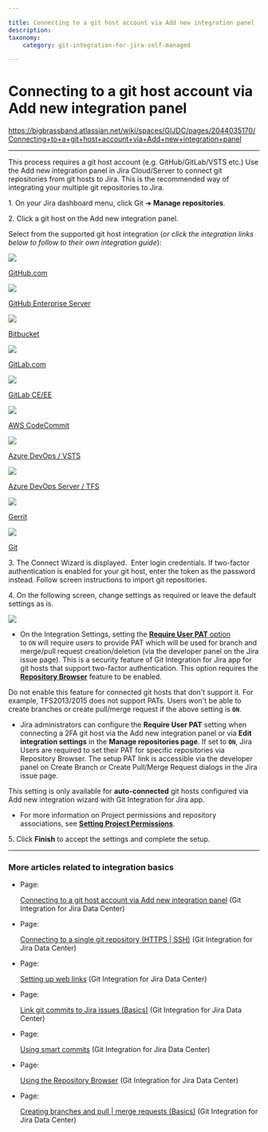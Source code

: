 ```yaml
---

title: Connecting to a git host account via Add new integration panel
description:
taxonomy:
    category: git-integration-for-jira-self-managed

---
```


# Connecting to a git host account via Add new integration panel

<https://bigbrassband.atlassian.net/wiki/spaces/GIJDC/pages/2044035170/Connecting+to+a+git+host+account+via+Add+new+integration+panel>

* * *

This process requires a git host account (e.g. GitHub/GitLab/VSTS etc.) Use the Add new integration panel in Jira Cloud/Server to connect git repositories from git hosts to Jira. This is the recommended way of integrating your multiple git repositories to Jira.

1. On your Jira dashboard menu, click Git ➜ **Manage repositories**.

2\. Click a git host on the Add new integration panel.

Select from the supported git host integration (_or click the integration links below to follow to their own integration guide_):

[![](https://bigbrassband.atlassian.net/wiki/download/attachments/2044035170/gitcloud-github-icon.png?version=1&modificationDate=1640772744579&cacheVersion=1&api=v2)](/wiki/spaces/GIJDC/pages/91979804/GitHub.com)

[GitHub.com](/wiki/spaces/GIJDC/pages/91979804/GitHub.com)

[![](https://bigbrassband.atlassian.net/wiki/download/attachments/2044035170/gitcloud-github-ent-icon.png?version=1&modificationDate=1640772744866&cacheVersion=1&api=v2)](/wiki/spaces/GIJDC/pages/91914350/GitHub+Enterprise+Server)

[GitHub Enterprise Server](/wiki/spaces/GIJDC/pages/91914350/GitHub+Enterprise+Server)

[![](https://bigbrassband.atlassian.net/wiki/download/attachments/2044035170/gitcloud-bitbucket-icon.png?version=1&modificationDate=1640772745139&cacheVersion=1&api=v2)](/wiki/spaces/GIJDC/pages/92012653/Bitbucket+Server)

[Bitbucket](/wiki/spaces/GIJDC/pages/92012653/Bitbucket+Server)

[![](https://bigbrassband.atlassian.net/wiki/download/attachments/2044035170/gitcloud-gitlab-icon.png?version=1&modificationDate=1640772745416&cacheVersion=1&api=v2)](/wiki/spaces/GIJDC/pages/91881531/GitLab.com)

[GitLab.com](/wiki/spaces/GIJDC/pages/91881531/GitLab.com)

[![](https://bigbrassband.atlassian.net/wiki/download/thumbnails/2044035170/gitcloud-gitlab-ceee-icon.png?version=1&modificationDate=1640772745685&cacheVersion=1&api=v2&width=48&height=48)](/wiki/spaces/GIJDC/pages/91947056)

[GitLab CE/EE](/wiki/spaces/GIJDC/pages/91947056)

[![](https://bigbrassband.atlassian.net/wiki/download/attachments/2044035170/gitcloud-awscc-icon.png?version=1&modificationDate=1640772745948&cacheVersion=1&api=v2)](/wiki/spaces/GIJDC/pages/92176493/AWS+CodeCommit)

[AWS CodeCommit](/wiki/spaces/GIJDC/pages/92176493/AWS+CodeCommit)

[![](https://bigbrassband.atlassian.net/wiki/download/attachments/2044035170/gitcloud-microsoft-icon.png?version=1&modificationDate=1640772746210&cacheVersion=1&api=v2)](/wiki/spaces/GIJDC/pages/92176406)

[Azure DevOps / VSTS](/wiki/spaces/GIJDC/pages/92176406)

[![](https://bigbrassband.atlassian.net/wiki/download/thumbnails/2044035170/gitcloud-autoconnect-azure-tfs-icon.png?version=1&modificationDate=1640772746486&cacheVersion=1&api=v2&width=48&height=48)](/wiki/spaces/GIJDC/pages/91979843)

[Azure DevOps Server / TFS](/wiki/spaces/GIJDC/pages/91979843)

[![](https://bigbrassband.atlassian.net/wiki/download/attachments/2044035170/gitcloud-gerrit-icon.png?version=1&modificationDate=1640772746746&cacheVersion=1&api=v2)](/wiki/spaces/GIJDC/pages/91979855/Gerrit)

[Gerrit](/wiki/spaces/GIJDC/pages/91979855/Gerrit)

[![](https://bigbrassband.atlassian.net/wiki/download/attachments/2044035170/gitcloud-git-icon.png?version=1&modificationDate=1640772747020&cacheVersion=1&api=v2)](/wiki/pages/resumedraft.action?draftId=92078126)

[Git](/wiki/spaces/GIJDC/pages/2044035207)

3\. The Connect Wizard is displayed.  Enter login credentials. If two-factor authentication is enabled for your git host, enter the token as the password instead. Follow screen instructions to import git repositories.

4\. On the following screen, change settings as required or leave the default settings as is.

![](https://bigbrassband.atlassian.net/wiki/download/attachments/2044035170/git-server-dc-new-settings-auto-connect-wiz.png?version=1&modificationDate=1640772747294&cacheVersion=1&api=v2)

*   On the Integration Settings, setting the [**Require User PAT** option](/wiki/spaces/GIJDC/pages/317390849) to `ON` will require users to provide PAT which will be used for branch and merge/pull request creation/deletion (via the developer panel on the Jira issue page). This is a security feature of Git Integration for Jira app for git hosts that support two-factor authentication. This option requires the **[Repository Browser](/wiki/spaces/GIJDC/pages/1930398739)** feature to be enabled.
    

  

Do not enable this feature for connected git hosts that don't support it. For example, TFS2013/2015 does not support PATs. Users won't be able to create branches or create pull/merge request if the above setting is **`ON`**.

*   Jira administrators can configure the **Require User PAT** setting when connecting a 2FA git host via the Add new integration panel or via **Edit integration settings** in the **Manage repositories page**. If set to **`ON`**, Jira Users are required to set their PAT for specific repositories via Repository Browser. The setup PAT link is accessible via the developer panel on Create Branch or Create Pull/Merge Request dialogs in the Jira issue page.

  

This setting is only available for **auto-connected** git hosts configured via Add new integration wizard with Git Integration for Jira app.

*   For more information on Project permissions and repository associations, see **[Setting Project Permissions](/wiki/spaces/GIJDC/pages/1930397766/Associating+project+permissions)**.

5. Click **Finish** to accept the settings and complete the setup.

  

* * *

### **More articles related to integration basics**

*   Page:
    
    [Connecting to a git host account via Add new integration panel](/wiki/spaces/GIJDC/pages/2044035170/Connecting+to+a+git+host+account+via+Add+new+integration+panel) (Git Integration for Jira Data Center)
    
*   Page:
    
    [Connecting to a single git repository (HTTPS | SSH)](/wiki/spaces/GIJDC/pages/2044035207) (Git Integration for Jira Data Center)
    
*   Page:
    
    [Setting up web links](/wiki/spaces/GIJDC/pages/2045181986/Setting+up+web+links) (Git Integration for Jira Data Center)
    
*   Page:
    
    [Link git commits to Jira issues (Basics)](/wiki/spaces/GIJDC/pages/2045149189) (Git Integration for Jira Data Center)
    
*   Page:
    
    [Using smart commits](/wiki/spaces/GIJDC/pages/2045149209/Using+smart+commits) (Git Integration for Jira Data Center)
    
*   Page:
    
    [Using the Repository Browser](/wiki/spaces/GIJDC/pages/2045214758/Using+the+Repository+Browser) (Git Integration for Jira Data Center)
    
*   Page:
    
    [Creating branches and pull | merge requests (Basics)](/wiki/spaces/GIJDC/pages/2045149234) (Git Integration for Jira Data Center)